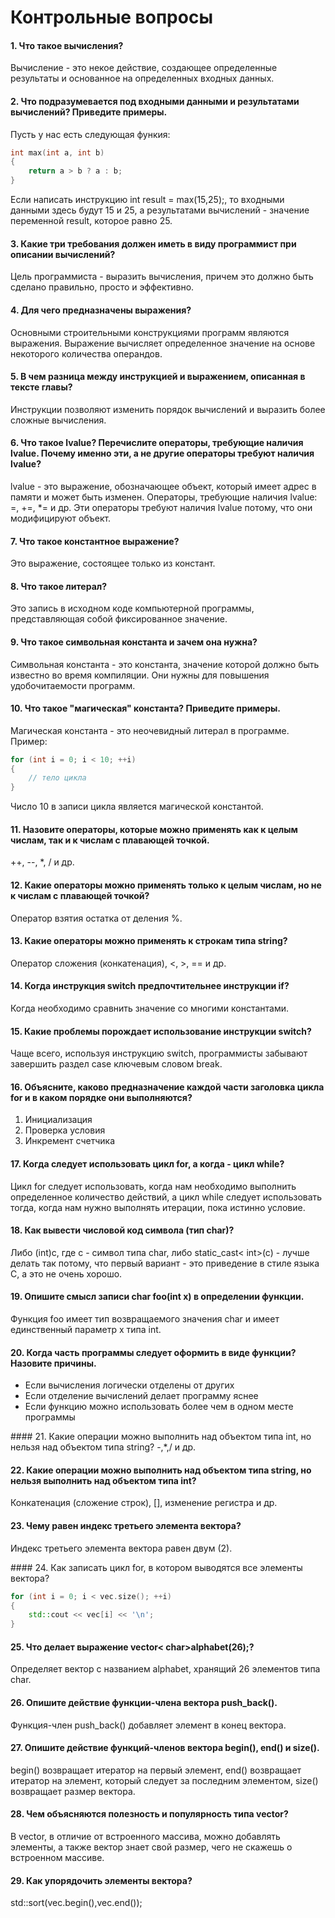 # Контрольные вопросы

#### 1. Что такое вычисления? 
Вычисление - это некое действие, создающее определенные результаты и основанное на определенных входных данных.

#### 2. Что подразумевается под входными данными и результатами вычислений? Приведите примеры. 
Пусть у нас есть следующая функия:
```C++
int max(int a, int b) 
{ 
    return a > b ? a : b; 
}
```
Если написать инструкцию int result = max(15,25);, то входными данными здесь будут 15 и 25, а результатами вычислений - значение переменной result, которое равно 25.

#### 3. Какие три требования должен иметь в виду программист при описании вычислений?
Цель программиста - выразить вычисления, причем это должно быть сделано правильно, просто и эффективно.

#### 4. Для чего предназначены выражения? 
Основными строительными конструкциями программ являются выражения. Выражение вычисляет определенное значение на основе некоторого количества операндов.

#### 5. В чем разница между инструкцией и выражением, описанная в тексте главы? 
Инструкции позволяют изменить порядок вычислений и выразить более сложные вычисления.

#### 6. Что такое lvalue? Перечислите операторы, требующие наличия lvalue. Почему именно эти, а не другие операторы требуют наличия lvalue? 
lvalue - это выражение, обозначающее объект, который имеет адрес в памяти и может быть изменен. Операторы, требующие наличия lvalue: =, +=, *= и др. Эти операторы требуют наличия lvalue потому, что они модифицируют объект.

#### 7. Что такое константное выражение? 
Это выражение, состоящее только из констант.

#### 8. Что такое литерал? 
Это запись в исходном коде компьютерной программы, представляющая собой фиксированное значение.

#### 9. Что такое символьная константа и зачем она нужна? 
Символьная константа - это константа, значение которой должно быть известно во время компиляции. Они нужны для повышения удобочитаемости программ.

#### 10. Что такое "магическая" константа? Приведите примеры. 
Магическая константа - это неочевидный литерал в программе. Пример: 
```C++
for (int i = 0; i < 10; ++i) 
{ 
    // тело цикла 
}
```
Число 10 в записи цикла является магической константой.

#### 11. Назовите операторы, которые можно применять как к целым числам, так и к числам с плавающей точкой. 
++, --, *, / и др.

#### 12. Какие операторы можно применять только к целым числам, но не к числам с плавающей точкой? 
Оператор взятия остатка от деления %.

#### 13. Какие операторы можно применять к строкам типа string?
Оператор сложения (конкатенация), <, >, == и др.

#### 14. Когда инструкция switch предпочтительнее инструкции if? 
Когда необходимо сравнить значение со многими константами.

#### 15. Какие проблемы порождает использование инструкции switch? 
Чаще всего, используя инструкцию switch, программисты забывают завершить раздел case ключевым словом break.

#### 16. Объясните, каково предназначение каждой части заголовка цикла for и в каком порядке они выполняются? 
1. Инициализация
2. Проверка условия
3. Инкремент счетчика

#### 17. Когда следует использовать цикл for, а когда - цикл while? 
Цикл for следует использовать, когда нам необходимо выполнить определенное количество действий, а цикл while следует использовать тогда, когда нам нужно выполнять итерации, пока истинно условие.

#### 18. Как вывести числовой код символа (тип char)? 
Либо (int)c, где c - символ типа char, либо static_cast< int>(c) - лучше делать так потому, что первый вариант - это приведение в стиле языка C, а это не очень хорошо.

#### 19. Опишите смысл записи char foo(int x) в определении функции. 
Функция foo имеет тип возвращаемого значения char и имеет единственный параметр x типа int.

#### 20. Когда часть программы следует оформить в виде функции? Назовите причины. 
- Если вычисления логически отделены от других
- Если отделение вычислений делает программу яснее
- Если функцию можно использовать более чем в одном месте программы

#### 21. Какие операции можно выполнить над объектом типа int, но нельзя над объектом типа string? 
-,*,/ и др.

#### 22. Какие операции можно выполнить над объектом типа string, но нельзя выполнить над объектом типа int? 
Конкатенация (сложение строк), [], изменение регистра и др.

#### 23. Чему равен индекс третьего элемента вектора? 
Индекс третьего элемента вектора равен двум (2).

#### 24. Как записать цикл for, в котором выводятся все элементы вектора? 
```C++
for (int i = 0; i < vec.size(); ++i) 
{
    std::cout << vec[i] << '\n';
}
```

#### 25. Что делает выражение vector< char>alphabet(26);? 
Определяет вектор с названием alphabet, хранящий 26 элементов типа char.

#### 26. Опишите действие функции-члена вектора push_back(). 
Функция-член push_back() добавляет элемент в конец вектора.

#### 27. Опишите действие функций-членов вектора begin(), end() и size(). 
begin() возвращает итератор на первый элемент, end() возвращает итератор на элемент, который следует за последним элементом, size() возвращает размер вектора.

#### 28. Чем объясняются полезность и популярность типа vector? 
В vector, в отличие от встроенного массива, можно добавлять элементы, а также вектор знает свой размер, чего не скажешь о встроенном массиве.

#### 29. Как упорядочить элементы вектора? 
std::sort(vec.begin(),vec.end());